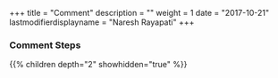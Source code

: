 +++
title = "Comment"
description = ""
weight = 1
date = "2017-10-21"
lastmodifierdisplayname = "Naresh Rayapati"
+++

### Comment Steps

{{% children depth="2" showhidden="true" %}}

